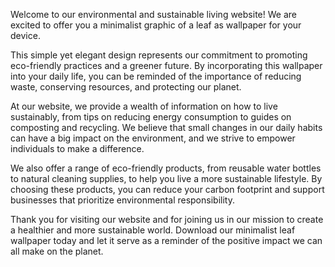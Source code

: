 <!--
Write me content for website with wallpaper "A minimalist graphic of a leaf for an environmental or sustainable living website"
-->

<!--font:Open Sans-->

Welcome to our environmental and sustainable living website! We are excited to offer you a minimalist graphic of a leaf as wallpaper for your device.

This simple yet elegant design represents our commitment to promoting eco-friendly practices and a greener future. By incorporating this wallpaper into your daily life, you can be reminded of the importance of reducing waste, conserving resources, and protecting our planet.

At our website, we provide a wealth of information on how to live sustainably, from tips on reducing energy consumption to guides on composting and recycling. We believe that small changes in our daily habits can have a big impact on the environment, and we strive to empower individuals to make a difference.

We also offer a range of eco-friendly products, from reusable water bottles to natural cleaning supplies, to help you live a more sustainable lifestyle. By choosing these products, you can reduce your carbon footprint and support businesses that prioritize environmental responsibility.

Thank you for visiting our website and for joining us in our mission to create a healthier and more sustainable world. Download our minimalist leaf wallpaper today and let it serve as a reminder of the positive impact we can all make on the planet.
